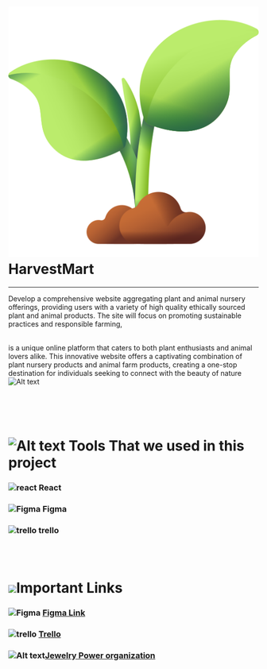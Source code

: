 # ![Alt text](./Client/src/assets/logo.png)HarvestMart

<hr/>

Develop a comprehensive website aggregating plant and animal nursery offerings, providing users with a variety of high quality ethically sourced plant and animal products.
The site will focus on promoting sustainable practices and responsible farming,
<br><br>

is a unique online platform that caters to both plant enthusiasts and animal lovers alike. This innovative website offers a captivating combination of plant nursery products and animal farm products, creating a one-stop destination for individuals seeking to connect with the beauty of nature
![ Alt text](./Client/src/assets/localhost_5173__1524x694.4000244140625_default%20(1).h2d)
<br><br>

<br><br>

# ![Alt text](<src/Golden%20image/jewelry%20(1).png>) Tools That we used in this project

### ![ react](src/Golden%20image/atom.png) React

### ![ Figma](src/Golden%20image/figma.png) Figma

### ![trello](src/Golden%20image/trello.png) trello

<br><br>

# ![ ](<src/Golden%20image/link%20(1).png>)Important Links

### ![ Figma](src/Golden%20image/figma.png) [ Figma Link](<https://www.figma.com/file/yDONz9PkZxwrRPbjaPXob0/html.to.design-(Community)?type=design&node-id=0-1&t=wsgtqEIxLlQwAsfk-0>)

### ![trello](src/Golden%20image/trello.png) [Trello](https://trello.com/b/gTQUDA5W/jewelry-power)

### ![Alt text](<src/Golden%20image/github%20(1).png>)[Jewelry Power organization](https://github.com/jewelry-power)

<br><br>
